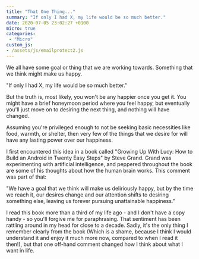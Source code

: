 ```yaml
---
title: "That One Thing..."
summary: "If only I had X, my life would be so much better."
date: 2020-07-05 23:02:27 +0100
micro: true
categories:
 - "Micro"
custom_js:
- /assets/js/emailprotect2.js
---
```


We all have some goal or thing that we are working towards. Something that we think might make us happy.

"If only I had X, my life would be so much better."

But the truth is, most likely, you won't be any happier once you get it. You might have a brief honeymoon period where you feel happy, but eventually you'll just move on to desiring the next thing, and nothing will have changed.

Assuming you're privileged enough to not be seeking basic necessities like food, warmth, or shelter, then very few of the things that we desire for will have any lasting power over our happiness.

I first encountered this idea in a book called "Growing Up With Lucy: How to Build an Android in Twenty Easy Steps" by Steve Grand. Grand was experimenting with artificial intelligence, and peppered throughout the book are some of his thoughts about how the human brain works. This comment was part of that:

"We have a goal that we think will make us deliriously happy, but by the time we reach it, our desires change and our attention shifts to desiring something else, leaving us forever pursuing unattainable happiness."

I read this book more than a third of my life ago - and I don't have a copy handy - so you'll forgive me for paraphrasing. That sentiment has been rattling around in my head for close to a decade. Sadly, it's the only thing I remember clearly from the book (Which is a shame, because I think I would understand it and enjoy it much more now, compared to when I read it then!), but that one off-hand comment changed how I think about what I want in life.

<small id="mailmeplease"></small>

